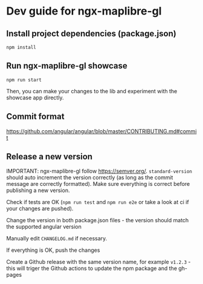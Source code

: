 # Dev guide for ngx-maplibre-gl

## Install project dependencies (package.json)

```
npm install
```

## Run ngx-maplibre-gl showcase

```
npm run start
```

Then, you can make your changes to the lib and experiment with the showcase app directly.

## Commit format

https://github.com/angular/angular/blob/master/CONTRIBUTING.md#commit

## Release a new version

IMPORTANT: ngx-maplibre-gl follow https://semver.org/.
`standard-version` should auto increment the version correctly (as long as the commit message are correctly formatted). Make sure everything is correct before publishing a new version.

Check if tests are OK (`npm run test` and `npm run e2e` or take a look at ci if your changes are pushed).

Change the version in both package.json files - the version should match the supported angular version

Manually edit `CHANGELOG.md` if necessary.

If everything is OK, push the changes

Create a Github release with the same version name, for example `v1.2.3` - this will triger the Github actions to update the npm package and the gh-pages

